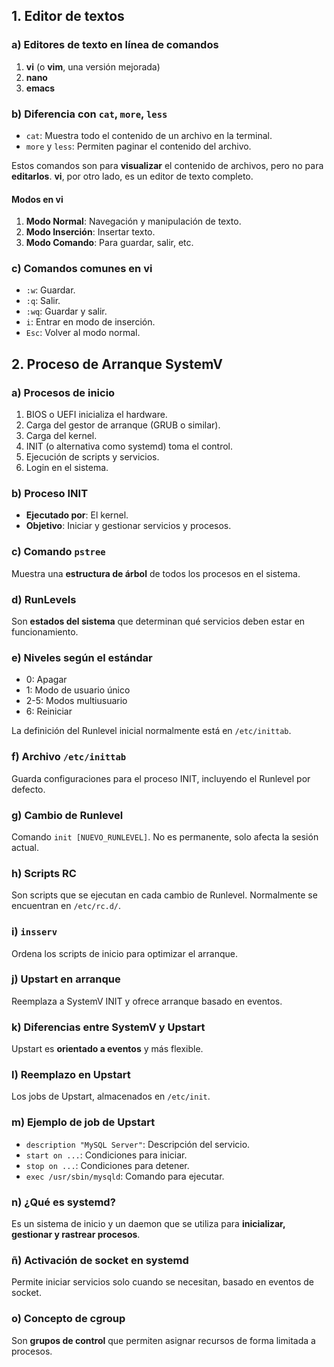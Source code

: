 ## 1. Editor de textos

### a) Editores de texto en línea de comandos

1. **vi** (o **vim**, una versión mejorada)
2. **nano**
3. **emacs**

### b) Diferencia con `cat`, `more`, `less`

- `cat`: Muestra todo el contenido de un archivo en la terminal.
- `more` y `less`: Permiten paginar el contenido del archivo.

Estos comandos son para **visualizar** el contenido de archivos, pero no para **editarlos**. **vi**, por otro lado, es un editor de texto completo.

#### Modos en vi

1. **Modo Normal**: Navegación y manipulación de texto.
2. **Modo Inserción**: Insertar texto.
3. **Modo Comando**: Para guardar, salir, etc.

### c) Comandos comunes en vi

- `:w`: Guardar.
- `:q`: Salir.
- `:wq`: Guardar y salir.
- `i`: Entrar en modo de inserción.
- `Esc`: Volver al modo normal.

## 2. Proceso de Arranque SystemV

### a) Procesos de inicio

1. BIOS o UEFI inicializa el hardware.
2. Carga del gestor de arranque (GRUB o similar).
3. Carga del kernel.
4. INIT (o alternativa como systemd) toma el control.
5. Ejecución de scripts y servicios.
6. Login en el sistema.

### b) Proceso INIT

- **Ejecutado por**: El kernel.
- **Objetivo**: Iniciar y gestionar servicios y procesos.

### c) Comando `pstree`

Muestra una **estructura de árbol** de todos los procesos en el sistema.

### d) RunLevels

Son **estados del sistema** que determinan qué servicios deben estar en funcionamiento.

### e) Niveles según el estándar

- 0: Apagar
- 1: Modo de usuario único
- 2-5: Modos multiusuario
- 6: Reiniciar

La definición del Runlevel inicial normalmente está en `/etc/inittab`.

### f) Archivo `/etc/inittab`

Guarda configuraciones para el proceso INIT, incluyendo el Runlevel por defecto.

### g) Cambio de Runlevel

Comando `init [NUEVO_RUNLEVEL]`. No es permanente, solo afecta la sesión actual.

### h) Scripts RC

Son scripts que se ejecutan en cada cambio de Runlevel. Normalmente se encuentran en `/etc/rc.d/`.

### i) `insserv`

Ordena los scripts de inicio para optimizar el arranque.

### j) Upstart en arranque

Reemplaza a SystemV INIT y ofrece arranque basado en eventos.

### k) Diferencias entre SystemV y Upstart

Upstart es **orientado a eventos** y más flexible.

### l) Reemplazo en Upstart

Los jobs de Upstart, almacenados en `/etc/init`.

### m) Ejemplo de job de Upstart

- `description "MySQL Server"`: Descripción del servicio.
- `start on ...`: Condiciones para iniciar.
- `stop on ...`: Condiciones para detener.
- `exec /usr/sbin/mysqld`: Comando para ejecutar.

### n) ¿Qué es systemd?

Es un sistema de inicio y un daemon que se utiliza para **inicializar, gestionar y rastrear procesos**.

### ñ) Activación de socket en systemd

Permite iniciar servicios solo cuando se necesitan, basado en eventos de socket.

### o) Concepto de cgroup

Son **grupos de control** que permiten asignar recursos de forma limitada a procesos.
